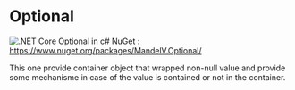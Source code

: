 # Optional
![.NET Core](https://github.com/MandelV/Optional/workflows/.NET%20Core/badge.svg)
Optional in c#
NuGet : https://www.nuget.org/packages/MandelV.Optional/

This one provide container object that wrapped non-null value and provide some mechanisme in case of the value is contained or not in the container.

